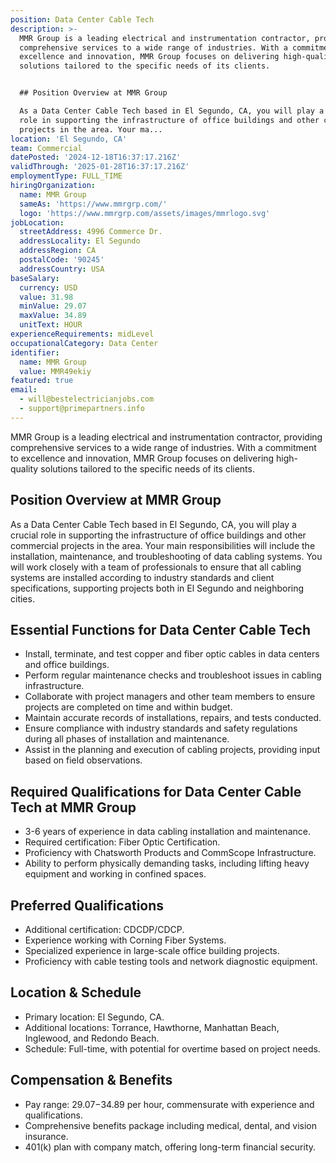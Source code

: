 ```yaml
---
position: Data Center Cable Tech
description: >-
  MMR Group is a leading electrical and instrumentation contractor, providing
  comprehensive services to a wide range of industries. With a commitment to
  excellence and innovation, MMR Group focuses on delivering high-quality
  solutions tailored to the specific needs of its clients.


  ## Position Overview at MMR Group

  As a Data Center Cable Tech based in El Segundo, CA, you will play a crucial
  role in supporting the infrastructure of office buildings and other commercial
  projects in the area. Your ma...
location: 'El Segundo, CA'
team: Commercial
datePosted: '2024-12-18T16:37:17.216Z'
validThrough: '2025-01-28T16:37:17.216Z'
employmentType: FULL_TIME
hiringOrganization:
  name: MMR Group
  sameAs: 'https://www.mmrgrp.com/'
  logo: 'https://www.mmrgrp.com/assets/images/mmrlogo.svg'
jobLocation:
  streetAddress: 4996 Commerce Dr.
  addressLocality: El Segundo
  addressRegion: CA
  postalCode: '90245'
  addressCountry: USA
baseSalary:
  currency: USD
  value: 31.98
  minValue: 29.07
  maxValue: 34.89
  unitText: HOUR
experienceRequirements: midLevel
occupationalCategory: Data Center
identifier:
  name: MMR Group
  value: MMR49ekiy
featured: true
email:
  - will@bestelectricianjobs.com
  - support@primepartners.info
---
```




MMR Group is a leading electrical and instrumentation contractor, providing comprehensive services to a wide range of industries. With a commitment to excellence and innovation, MMR Group focuses on delivering high-quality solutions tailored to the specific needs of its clients.

## Position Overview at MMR Group
As a Data Center Cable Tech based in El Segundo, CA, you will play a crucial role in supporting the infrastructure of office buildings and other commercial projects in the area. Your main responsibilities will include the installation, maintenance, and troubleshooting of data cabling systems. You will work closely with a team of professionals to ensure that all cabling systems are installed according to industry standards and client specifications, supporting projects both in El Segundo and neighboring cities.

## Essential Functions for Data Center Cable Tech
- Install, terminate, and test copper and fiber optic cables in data centers and office buildings.
- Perform regular maintenance checks and troubleshoot issues in cabling infrastructure.
- Collaborate with project managers and other team members to ensure projects are completed on time and within budget.
- Maintain accurate records of installations, repairs, and tests conducted.
- Ensure compliance with industry standards and safety regulations during all phases of installation and maintenance.
- Assist in the planning and execution of cabling projects, providing input based on field observations.

## Required Qualifications for Data Center Cable Tech at MMR Group
- 3-6 years of experience in data cabling installation and maintenance.
- Required certification: Fiber Optic Certification.
- Proficiency with Chatsworth Products and CommScope Infrastructure.
- Ability to perform physically demanding tasks, including lifting heavy equipment and working in confined spaces.

## Preferred Qualifications
- Additional certification: CDCDP/CDCP.
- Experience working with Corning Fiber Systems.
- Specialized experience in large-scale office building projects.
- Proficiency with cable testing tools and network diagnostic equipment.

## Location & Schedule
- Primary location: El Segundo, CA.
- Additional locations: Torrance, Hawthorne, Manhattan Beach, Inglewood, and Redondo Beach.
- Schedule: Full-time, with potential for overtime based on project needs.

## Compensation & Benefits
- Pay range: $29.07-$34.89 per hour, commensurate with experience and qualifications.
- Comprehensive benefits package including medical, dental, and vision insurance.
- 401(k) plan with company match, offering long-term financial security.
